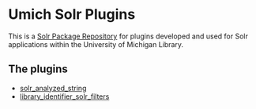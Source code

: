 # Umich Solr Plugins

This is a [Solr Package Repository](https://solr.apache.org/guide/solr/latest/configuration-guide/package-manager.html) for plugins developed and used for Solr applications within the University of Michigan Library.

## The plugins

* [solr_analyzed_string](https://github.com/billdueber/solr_analyzed_string)
* [library_identifier_solr_filters](https://github.com/mlibrary/library_identifier_solr_filters)
